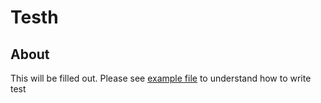 # Testh

## About

This will be filled out. Please see [example file](./example.yaml) to understand how to write test
